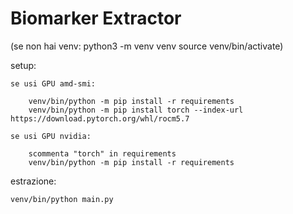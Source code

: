 # Biomarker Extractor

(se non hai venv: 
    python3 -m venv venv
    source venv/bin/activate)

setup:

    se usi GPU amd-smi:

        venv/bin/python -m pip install -r requirements
        venv/bin/python -m pip install torch --index-url https://download.pytorch.org/whl/rocm5.7

    se usi GPU nvidia:

        scommenta "torch" in requirements
        venv/bin/python -m pip install -r requirements

estrazione:

    venv/bin/python main.py
